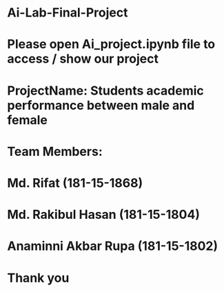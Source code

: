 # Ai-Lab-Final-Project
# Please open Ai_project.ipynb file to access / show our project
# ProjectName: Students academic performance between male and female
# Team Members:
# Md. Rifat (181-15-1868)
# Md. Rakibul Hasan (181-15-1804)
# Anaminni Akbar Rupa (181-15-1802)

# Thank you
